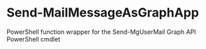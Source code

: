 # Send-MailMessageAsGraphApp
PowerShell function wrapper for the Send-MgUserMail Graph API PowerShell cmdlet
